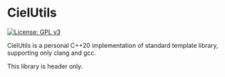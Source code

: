 # CielUtils

[![License: GPL v3](https://img.shields.io/badge/License-GPLv3-blue.svg)](https://www.gnu.org/licenses/gpl-3.0)

CielUtils is a personal C++20 implementation of standard template library, supporting only clang and gcc.

This library is header only.